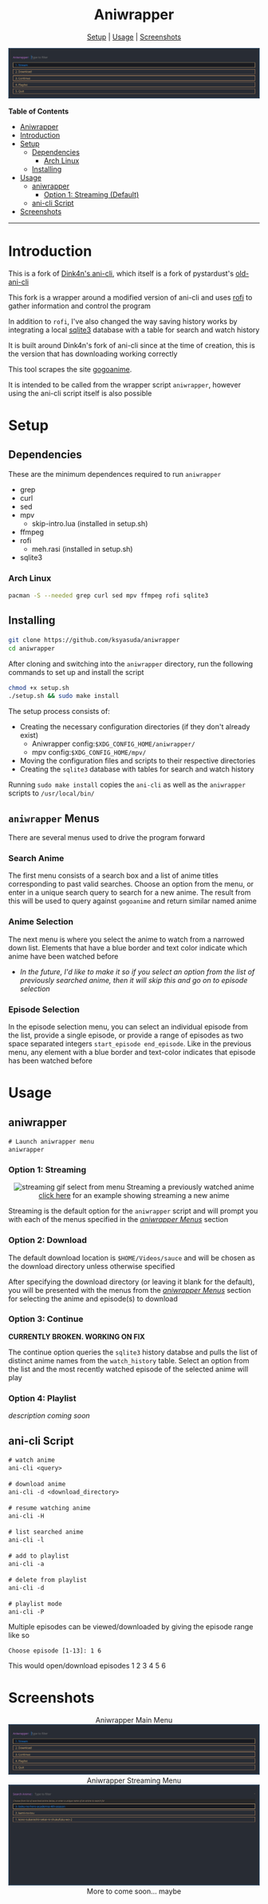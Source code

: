 <div align="center">

# Aniwrapper

[Setup](#setup) | [Usage](#usage) | [Screenshots](#screenshots)

![Aniwrapper screenshot](./assets/screenshots/aniwrapper_home.png)

</div>

<!-- markdown-toc start - Don't edit this section. Run M-x markdown-toc-refresh-toc -->

**Table of Contents**

- [Aniwrapper](#aniwrapper)
- [Introduction](#introduction)
- [Setup](#setup)
  - [Dependencies](#dependencies)
    - [Arch Linux](#arch-linux)
  - [Installing](#installing)
- [Usage](#usage)
  - [aniwrapper](#aniwrapper)
    - [Option 1: Streaming (Default)](#option-1-streaming-default)
  - [ani-cli Script](#ani-cli-script)
- [Screenshots](#screenshots)

<!-- markdown-toc end -->

---

# Introduction

This is a fork of [Dink4n's ani-cli](https://github.com/Dink4n/ani-cli),
which itself is a fork of
pystardust's [old-ani-cli](https://github.com/pystardust/ani-cli/tree/old-ani-cli)

This fork is a wrapper around a modified version of ani-cli
and uses [rofi](https://github.com/davatorium/rofi) to gather information and control the program

In addition to `rofi`, I've also changed the way saving history works by
integrating a local [sqlite3](https://www.sqlite.org/index.html) database with a table for
search and watch history

It is built around Dink4n's fork of ani-cli since at the time of
creation, this is the version that has downloading working correctly

This tool scrapes the site [gogoanime](https://gogoanime.vc).

It is intended to be called from the wrapper script `aniwrapper`,
however using the ani-cli script itself is also possible

# Setup

## Dependencies

These are the minimum dependences required to run `aniwrapper`

- grep
- curl
- sed
- mpv
  - skip-intro.lua (installed in setup.sh)
- ffmpeg
- rofi
  - meh.rasi (installed in setup.sh)
- sqlite3

### Arch Linux

```sh
pacman -S --needed grep curl sed mpv ffmpeg rofi sqlite3
```

## Installing

```sh
git clone https://github.com/ksyasuda/aniwrapper
cd aniwrapper
```

After cloning and switching into the `aniwrapper` directory, run the following commands to set up and install the script

```sh
chmod +x setup.sh
./setup.sh && sudo make install
```

The setup process consists of:

- Creating the necessary configuration directories (if they don't already exist)
  - Aniwrapper config:`$XDG_CONFIG_HOME/aniwrapper/`
  - mpv config:`$XDG_CONFIG_HOME/mpv/`
- Moving the configuration files and scripts to their respective directories
- Creating the `sqlite3` database with tables for search and watch history

Running `sudo make install` copies the `ani-cli` as well as the `aniwrapper` scripts to `/usr/local/bin/`

## `aniwrapper` Menus

There are several menus used to drive the program forward

### Search Anime

The first menu consists of a search box and a list of anime titles corresponding to past valid searches. Choose an option from the menu, or enter in a unique search query to search for a new anime. The result from this will be used to query against `gogoanime` and return similar named anime

### Anime Selection

The next menu is where you select the anime to watch from a narrowed down list. Elements that have a blue border and text color indicate which anime have been watched before

- _In the future, I'd like to make it so if you select an option from the list of previously searched anime, then it will skip this and go on to episode selection_

### Episode Selection

In the episode selection menu, you can select an individual episode from the list, provide a single episode, or provide a range of episodes as two space separated integers `start_episode end_episode`. Like in the previous menu, any element with a blue border and text-color indicates that episode has been watched before

# Usage

## aniwrapper

    # Launch aniwrapper menu
    aniwrapper

### Option 1: Streaming

<div align="center">

![streaming gif select from menu](./assets/gifs/streaming.gif)
Streaming a previously watched anime
[click here](./assets/gifs/streaming_new.gif) for an example showing streaming a new anime

</div>

Streaming is the default option for the `aniwrapper` script and will prompt you with each of the menus specified in the _[aniwrapper Menus](#aniwrapper-menus)_ section

### Option 2: Download

The default download location is `$HOME/Videos/sauce` and will be chosen as the download directory unless otherwise specified

After specifying the download directory (or leaving it blank for the default), you will be presented with the menus from the _[aniwrapper Menus](#aniwrapper-menus)_ section for selecting the anime and episode(s) to download

### Option 3: Continue

**CURRENTLY BROKEN. WORKING ON FIX**

The continue option queries the `sqlite3` history databse and pulls the list of distinct anime names from the `watch_history` table. Select an option from the list and the most recently watched episode of the selected anime will play

### Option 4: Playlist

_description coming soon_

## ani-cli Script

    # watch anime
    ani-cli <query>

    # download anime
    ani-cli -d <download_directory>

    # resume watching anime
    ani-cli -H

    # list searched anime
    ani-cli -l

    # add to playlist
    ani-cli -a

    # delete from playlist
    ani-cli -d

    # playlist mode
    ani-cli -P

Multiple episodes can be viewed/downloaded by giving the episode range like so

    Choose episode [1-13]: 1 6

This would open/download episodes 1 2 3 4 5 6

# Screenshots

<div align="center">

Aniwrapper Main Menu
![aniwrapper frontpage](./assets/screenshots/aniwrapper_home.png)
Aniwrapper Streaming Menu
![aniwrapper streaming options](./assets/screenshots/aniwrapper_stream.png)
More to come soon... maybe

</div>
